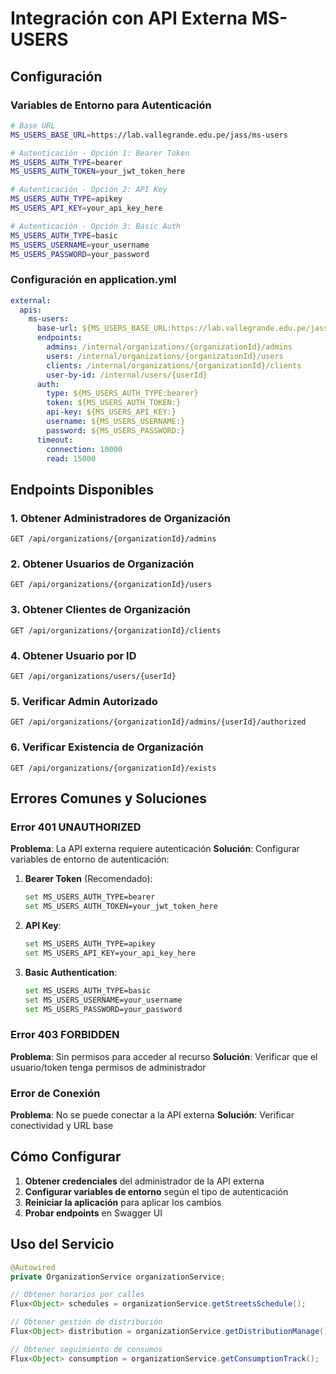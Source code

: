 # Integración con API Externa MS-USERS

## Configuración

### Variables de Entorno para Autenticación
```bash
# Base URL
MS_USERS_BASE_URL=https://lab.vallegrande.edu.pe/jass/ms-users

# Autenticación - Opción 1: Bearer Token
MS_USERS_AUTH_TYPE=bearer
MS_USERS_AUTH_TOKEN=your_jwt_token_here

# Autenticación - Opción 2: API Key
MS_USERS_AUTH_TYPE=apikey
MS_USERS_API_KEY=your_api_key_here

# Autenticación - Opción 3: Basic Auth
MS_USERS_AUTH_TYPE=basic
MS_USERS_USERNAME=your_username
MS_USERS_PASSWORD=your_password
```

### Configuración en application.yml
```yaml
external:
  apis:
    ms-users:
      base-url: ${MS_USERS_BASE_URL:https://lab.vallegrande.edu.pe/jass/ms-users}
      endpoints:
        admins: /internal/organizations/{organizationId}/admins
        users: /internal/organizations/{organizationId}/users
        clients: /internal/organizations/{organizationId}/clients
        user-by-id: /internal/users/{userId}
      auth:
        type: ${MS_USERS_AUTH_TYPE:bearer}
        token: ${MS_USERS_AUTH_TOKEN:}
        api-key: ${MS_USERS_API_KEY:}
        username: ${MS_USERS_USERNAME:}
        password: ${MS_USERS_PASSWORD:}
      timeout:
        connection: 10000
        read: 15000
```

## Endpoints Disponibles

### 1. Obtener Administradores de Organización
```
GET /api/organizations/{organizationId}/admins
```

### 2. Obtener Usuarios de Organización
```
GET /api/organizations/{organizationId}/users
```

### 3. Obtener Clientes de Organización
```
GET /api/organizations/{organizationId}/clients
```

### 4. Obtener Usuario por ID
```
GET /api/organizations/users/{userId}
```

### 5. Verificar Admin Autorizado
```
GET /api/organizations/{organizationId}/admins/{userId}/authorized
```

### 6. Verificar Existencia de Organización
```
GET /api/organizations/{organizationId}/exists
```

## Errores Comunes y Soluciones

### Error 401 UNAUTHORIZED
**Problema**: La API externa requiere autenticación
**Solución**: Configurar variables de entorno de autenticación:

1. **Bearer Token** (Recomendado):
   ```bash
   set MS_USERS_AUTH_TYPE=bearer
   set MS_USERS_AUTH_TOKEN=your_jwt_token_here
   ```

2. **API Key**:
   ```bash
   set MS_USERS_AUTH_TYPE=apikey
   set MS_USERS_API_KEY=your_api_key_here
   ```

3. **Basic Authentication**:
   ```bash
   set MS_USERS_AUTH_TYPE=basic
   set MS_USERS_USERNAME=your_username
   set MS_USERS_PASSWORD=your_password
   ```

### Error 403 FORBIDDEN
**Problema**: Sin permisos para acceder al recurso
**Solución**: Verificar que el usuario/token tenga permisos de administrador

### Error de Conexión
**Problema**: No se puede conectar a la API externa
**Solución**: Verificar conectividad y URL base

## Cómo Configurar

1. **Obtener credenciales** del administrador de la API externa
2. **Configurar variables de entorno** según el tipo de autenticación
3. **Reiniciar la aplicación** para aplicar los cambios
4. **Probar endpoints** en Swagger UI

## Uso del Servicio

```java
@Autowired
private OrganizationService organizationService;

// Obtener horarios por calles
Flux<Object> schedules = organizationService.getStreetsSchedule();

// Obtener gestión de distribución
Flux<Object> distribution = organizationService.getDistributionManage();

// Obtener seguimiento de consumos
Flux<Object> consumption = organizationService.getConsumptionTrack();
```